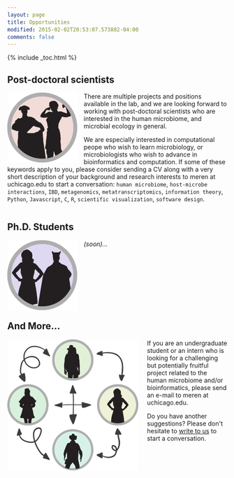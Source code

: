 ```yaml
---
layout: page
title: Opportunities
modified: 2015-02-02T20:53:07.573882-04:00
comments: false
---
```


{% include _toc.html %}

## Post-doctoral scientists

<div style="height: 155px; width: 175px; float: left;">
<img src="images/post-docs.png" style="border:none;" />
</div>

There are multiple projects and positions available in the lab, and we are looking forward to working with post-doctoral scientists who are interested in the human microbiome, and microbial ecology in general.

We are especially interested in computational peope who wish to learn microbiology, or microbiologists who wish to advance in bioinformatics and computation. If some of these keywords apply to you, please consider sending a CV along with a very short description of your background and research interests to meren at uchicago.edu to start a conversation: `human microbiome`, `host-microbe interactions`, `IBD`, `metagenomics`, `metatranscriptomics`, `information theory`, `Python`, `Javascript`, `C`, `R`, `scientific visualization`, `software design`. 

<div style="clear:both"></div>

## Ph.D. Students

<div style="height: 155px; width: 175px; float: left;">
<img src="images/phd-students.png" style="border:none;" />
</div>

*(soon)...*

<div style="clear:both"></div>

## And More...

<div style="height: 350px; width: 300px; float: left; padding-right: 20px;">
<img src="images/visiting-scientists.png" style="border:none;" />
</div>

If you are an undergraduate student or an intern who is looking for a challenging but potentially fruitful project related to the human microbiome and/or bioinformatics, please send an e-mail to meren at uchicago.edu.

Do you have another suggestions? Please don't hesitate to [write to us]({{site.url}}/people/) to start a conversation.

<div style="clear:both"></div>
